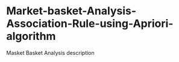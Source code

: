 # Market-basket-Analysis-Association-Rule-using-Apriori-algorithm
Masket Basket Analysis description
